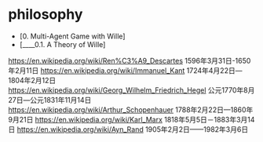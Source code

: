 # philosophy
-  [0. Multi-Agent Game with Wille]
-  [____0.1. A Theory of Wille]

https://en.wikipedia.org/wiki/Ren%C3%A9_Descartes   1596年3月31日-1650年2月11日
https://en.wikipedia.org/wiki/Immanuel_Kant         1724年4月22日—1804年2月12日
https://en.wikipedia.org/wiki/Georg_Wilhelm_Friedrich_Hegel     公元1770年8月27日—公元1831年11月14日
https://en.wikipedia.org/wiki/Arthur_Schopenhauer   1788年2月22日—1860年9月21日
https://en.wikipedia.org/wiki/Karl_Marx             1818年5月5日－1883年3月14日
https://en.wikipedia.org/wiki/Ayn_Rand              1905年2月2日——1982年3月6日
